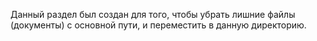 Данный раздел был создан для того, чтобы убрать лишние файлы (документы) с основной пути, и переместить в данную директорию.
